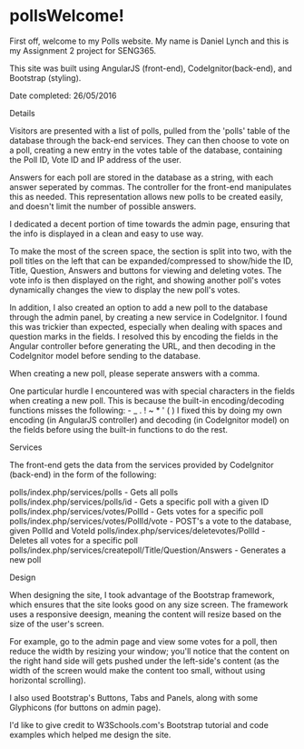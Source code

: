 # pollsWelcome!

First off, welcome to my Polls website. My name is Daniel Lynch and this is my Assignment 2 project for SENG365.

This site was built using AngularJS (front-end), CodeIgnitor(back-end), and Bootstrap (styling).

Date completed: 26/05/2016


Details

Visitors are presented with a list of polls, pulled from the 'polls' table of the database through the back-end services.
They can then choose to vote on a poll, creating a new entry in the votes table of the database, containing the Poll ID, Vote ID and IP address of the user.

Answers for each poll are stored in the database as a string, with each answer seperated by commas.
The controller for the front-end manipulates this as needed. This representation allows new polls to be created easily, and doesn't limit the number of possible answers.

I dedicated a decent portion of time towards the admin page, ensuring that the info is displayed in a clean and easy to use way.

To make the most of the screen space, the section is split into two, with the poll titles on the left that can be expanded/compressed to show/hide the ID, Title, Question, Answers and buttons for viewing and deleting votes. The vote info is then displayed on the right, and showing another poll's votes dynamically changes the view to display the new poll's votes.

In addition, I also created an option to add a new poll to the database through the admin panel, by creating a new service in CodeIgnitor.
I found this was trickier than expected, especially when dealing with spaces and question marks in the fields.
I resolved this by encoding the fields in the Angular controller before generating the URL, and then decoding in the CodeIgnitor model before sending to the database.

When creating a new poll, please seperate answers with a comma.

One particular hurdle I encountered was with special characters in the fields when creating a new poll.
This is because the built-in encoding/decoding functions misses the following: - _ . ! ~ * ' ( )
I fixed this by doing my own encoding (in AngularJS controller) and decoding (in CodeIgnitor model) on the fields before using the built-in functions to do the rest.


Services

The front-end gets the data from the services provided by CodeIgnitor (back-end) in the form of the following:

polls/index.php/services/polls - Gets all polls
polls/index.php/services/polls/id - Gets a specific poll with a given ID
polls/index.php/services/votes/PollId - Gets votes for a specific poll
polls/index.php/services/votes/PollId/vote - POST's a vote to the database, given PollId and VoteId
polls/index.php/services/deletevotes/PollId - Deletes all votes for a specific poll
polls/index.php/services/createpoll/Title/Question/Answers - Generates a new poll


Design

When designing the site, I took advantage of the Bootstrap framework, which ensures that the site looks good on any size screen.
The framework uses a responsive deesign, meaning the content will resize based on the size of the user's screen.

For example, go to the admin page and view some votes for a poll, then reduce the width by resizing your window; you'll notice that the content on the right hand side will gets pushed under the left-side's content (as the width of the screen would make the content too small, without using horizontal scrolling).

I also used Bootstrap's Buttons, Tabs and Panels, along with some Glyphicons (for buttons on admin page).

I'd like to give credit to W3Schools.com's Bootstrap tutorial and code examples which helped me design the site.

